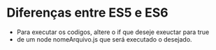 # Diferenças entre ES5 e ES6

* Para executar os codigos, altere o if que deseje exeuctar para true
* de um node nomeArquivo.js que será executado o desejado.